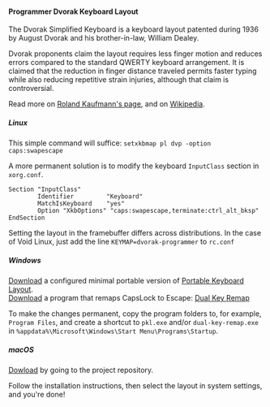 #### Programmer Dvorak Keyboard Layout

The Dvorak Simplified Keyboard is a keyboard layout patented during 1936 by August Dvorak and his brother-in-law, William Dealey.

Dvorak proponents claim the layout requires less finger motion and reduces errors compared to the standard QWERTY keyboard arrangement. It is claimed that the reduction in finger distance traveled permits faster typing while also reducing repetitive strain injuries, although that claim is controversial.

Read more on [Roland Kaufmann's page][kaufmann], and on [Wikipedia][wikipedia].

##### Linux
This simple command will suffice:
`setxkbmap pl dvp -option caps:swapescape`

A more permanent solution is to modify the keyboard `InputClass` section in `xorg.conf`.
```
Section "InputClass"
        Identifier         "Keyboard"
        MatchIsKeyboard    "yes"
        Option "XkbOptions" "caps:swapescape,terminate:ctrl_alt_bksp"
EndSection
```

Setting the layout in the framebuffer differs across distributions.
In the case of Void Linux, just add the line `KEYMAP=dvorak-programmer` to `rc.conf`

##### Windows
[<i class='fa fa-file-download'></i> Download][pkl_down]
a configured minimal portable version of
[Portable Keyboard Layout][pkl_home].
<br>
[<i class='fa fa-file-download'></i> Download][dkr_down]
a program that remaps CapsLock to Escape:
[Dual Key Remap][dkr_home]

To make the changes permanent, copy the program folders to, for example, `Program Files`,
and create a shortcut to `pkl.exe` and/or `dual-key-remap.exe` in
`%appdata%\Microsoft\Windows\Start Menu\Programs\Startup`.

##### macOS
[<i class='fab fa-github'></i> Dowload][polski_dvp]
by going to the project repository.

Follow the installation instructions, then select the layout in system settings, and you're done!

[kaufmann]: https://www.kaufmann.no/roland/dvorak/
[wikipedia]: https://en.wikipedia.org/wiki/Dvorak_Simplified_Keyboard
[pkl_home]: http://pkl.sourceforge.net/
[pkl_down]: https://github.com/maxadamski/maxadamski.github.io/raw/master/res/pkl.zip
[dkr_down]: https://github.com/maxadamski/maxadamski.github.io/raw/master/res/dual-key-remap.zip
[dkr_home]: https://github.com/ililim/dual-key-remap
[polski_dvp]: https://github.com/maxadamski/polski-dvp
